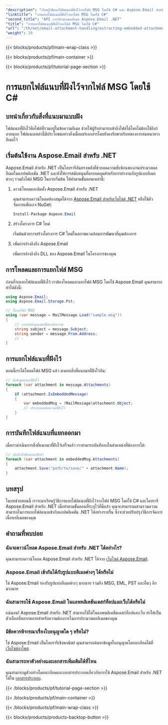 ```yaml
---
"description": "เรียนรู้วิธีแยกไฟล์แนบที่ฝังไว้จากไฟล์ MSG โดยใช้ C# และ Aspose.Email สำหรับ .NET คู่มือที่ครอบคลุมพร้อมตัวอย่างโค้ดต้นฉบับ"
"linktitle": "การแยกไฟล์แนบที่ฝังไว้จากไฟล์ MSG โดยใช้ C#"
"second_title": "API การประมวลผลอีเมล Aspose.Email .NET"
"title": "การแยกไฟล์แนบที่ฝังไว้จากไฟล์ MSG โดยใช้ C#"
"url": "/th/net/email-attachment-handling/extracting-embedded-attachments-from-msg-files-using-csharp/"
"weight": 10
---
```


{{< blocks/products/pf/main-wrap-class >}}

{{< blocks/products/pf/main-container >}}

{{< blocks/products/pf/tutorial-page-section >}}

# การแยกไฟล์แนบที่ฝังไว้จากไฟล์ MSG โดยใช้ C#


## บทนำเกี่ยวกับสิ่งที่แนบมาแบบฝัง

ไฟล์แนบที่ฝังไว้คือไฟล์ที่รวมอยู่ในข้อความอีเมล ช่วยให้ผู้รับสามารถเข้าถึงไฟล์ได้โดยไม่ต้องใช้ลิงก์ภายนอก ไฟล์แนบเหล่านี้มีประโยชน์อย่างยิ่งเมื่อแชร์เอกสารโดยยังคงรักษาบริบทของการสนทนาทางอีเมลไว้

## เริ่มต้นใช้งาน Aspose.Email สำหรับ .NET

Aspose.Email สำหรับ .NET เป็นไลบรารีอันทรงพลังที่ช่วยลดความซับซ้อนของงานประมวลผลอีเมลในแอปพลิเคชัน .NET และยังให้การสนับสนุนที่ครอบคลุมสำหรับการทำงานกับรูปแบบอีเมลต่างๆ รวมถึงไฟล์ MSG ในการเริ่มต้น ให้ทำตามขั้นตอนเหล่านี้:

1. ดาวน์โหลดและติดตั้ง Aspose.Email สำหรับ .NET

   คุณสามารถดาวน์โหลดห้องสมุดได้จาก [Aspose.Email สำหรับเว็บไซต์ .NET](https://releases.aspose.com/email/net) หรือใช้ตัวจัดการแพ็กเกจ NuGet:
   
   ```csharp
   Install-Package Aspose.Email
   ```

2. สร้างโครงการ C# ใหม่

   เริ่มต้นด้วยการสร้างโครงการ C# ใหม่ในสภาพแวดล้อมการพัฒนาที่คุณต้องการ

3. เพิ่มการอ้างอิงถึง Aspose.Email

   เพิ่มการอ้างอิงถึง DLL ของ Aspose.Email ในโครงการของคุณ

## การโหลดและการแยกไฟล์ MSG

ก่อนที่จะแยกไฟล์แนบที่ฝังไว้ เราต้องโหลดและแยกไฟล์ MSG โดยใช้ Aspose.Email คุณสามารถทำได้ดังนี้:

```csharp
using Aspose.Email;
using Aspose.Email.Storage.Pst;

// โหลดไฟล์ MSG
using (var message = MailMessage.Load("sample.msg"))
{
    // การเข้าถึงคุณสมบัติของข้อความ
    string subject = message.Subject;
    string sender = message.From.Address;
    // -
}
```

## การแยกไฟล์แนบที่ฝังไว้

ตอนนี้เราได้โหลดไฟล์ MSG แล้ว มาแยกสิ่งที่แนบมาที่ฝังไว้กัน:

```csharp
// ดึงข้อมูลแนบที่ฝังไว้
foreach (var attachment in message.Attachments)
{
    if (attachment.IsEmbeddedMessage)
    {
        var embeddedMsg = (MailMessage)attachment.Object;
        // ประมวลผลข้อความที่ฝังไว้
    }
}
```

## การบันทึกไฟล์แนบที่แยกออกมา

เมื่อเราดำเนินการสิ่งที่แนบมาที่ฝังไว้เสร็จแล้ว เราสามารถบันทึกลงในตำแหน่งที่ต้องการได้:

```csharp
// บันทึกสิ่งที่แนบมาฝังตัว
foreach (var attachment in embeddedMsg.Attachments)
{
    attachment.Save("path/to/save/" + attachment.Name);
}
```

## บทสรุป

ในบทช่วยสอนนี้ เราจะมาเรียนรู้วิธีการแยกไฟล์แนบที่ฝังไว้จากไฟล์ MSG โดยใช้ C# และไลบรารี Aspose.Email สำหรับ .NET เมื่อทำตามขั้นตอนที่ระบุไว้ที่นี่แล้ว คุณจะสามารถผสานรวมความสามารถในการแยกไฟล์แนบเข้ากับแอปพลิเคชัน .NET ได้อย่างราบรื่น ซึ่งจะช่วยปรับปรุงวิธีการจัดการเนื้อหาอีเมลของคุณ

## คำถามที่พบบ่อย

### ฉันจะดาวน์โหลด Aspose.Email สำหรับ .NET ได้อย่างไร?

คุณสามารถดาวน์โหลด Aspose.Email สำหรับ .NET ได้จาก [เว็บไซต์ Aspose.Email](https://releases-aspose.com/email/net).

### Aspose.Email เข้ากันได้กับรูปแบบอีเมลต่างๆ ได้หรือไม่

ใช่ Aspose.Email รองรับรูปแบบอีเมลต่างๆ มากมาย รวมถึง MSG, EML, PST และอื่นๆ อีกมากมาย

### ฉันสามารถใช้ Aspose.Email ในแอพพลิเคชันเดสก์ท็อปและเว็บได้หรือไม่

แน่นอน! Aspose.Email สำหรับ .NET สามารถใช้ได้ในแอพพลิเคชันเดสก์ท็อปและเว็บ ทำให้เป็นตัวเลือกที่หลากหลายสำหรับความต้องการในการประมวลผลอีเมลของคุณ

### มีข้อควรพิจารณาเรื่องใบอนุญาตใด ๆ หรือไม่?

ใช่ Aspose.Email เป็นไลบรารีเชิงพาณิชย์ คุณสามารถค้นหาข้อมูลใบอนุญาตโดยละเอียดได้ที่ [เว็บไซต์อาโพส](https://purchase-aspose.com).

### ฉันสามารถหาตัวอย่างและเอกสารเพิ่มเติมได้ที่ไหน

คุณสามารถดูตัวอย่างโดยละเอียดและเอกสารประกอบเกี่ยวกับการใช้ Aspose.Email สำหรับ .NET ได้ใน [เอกสารประกอบ](https://reference-aspose.com/email/net).

{{< /blocks/products/pf/tutorial-page-section >}}

{{< /blocks/products/pf/main-container >}}

{{< /blocks/products/pf/main-wrap-class >}}

{{< blocks/products/products-backtop-button >}}